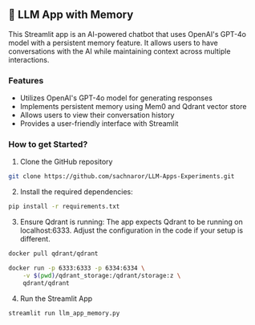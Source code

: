 ## 🧠 LLM App with Memory
This Streamlit app is an AI-powered chatbot that uses OpenAI's GPT-4o model with a persistent memory feature. It allows users to have conversations with the AI while maintaining context across multiple interactions.

### Features

- Utilizes OpenAI's GPT-4o model for generating responses
- Implements persistent memory using Mem0 and Qdrant vector store
- Allows users to view their conversation history
- Provides a user-friendly interface with Streamlit


### How to get Started?

1. Clone the GitHub repository
```bash
git clone https://github.com/sachnaror/LLM-Apps-Experiments.git
```

2. Install the required dependencies:

```bash
pip install -r requirements.txt
```

3. Ensure Qdrant is running:
The app expects Qdrant to be running on localhost:6333. Adjust the configuration in the code if your setup is different.

```bash
docker pull qdrant/qdrant

docker run -p 6333:6333 -p 6334:6334 \
    -v $(pwd)/qdrant_storage:/qdrant/storage:z \
    qdrant/qdrant
```

4. Run the Streamlit App
```bash
streamlit run llm_app_memory.py
```
